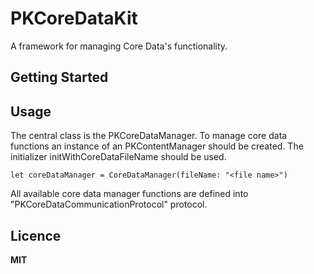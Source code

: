 # PKCoreDataKit 
A framework for managing Core Data's functionality.

## Getting Started


## Usage

The central class is the PKCoreDataManager. To manage core data functions an instance of an PKContentManager should be created. The initializer initWithCoreDataFileName should be used.

```
let coreDataManager = CoreDataManager(fileName: "<file name>")
```

All available core data manager functions are defined into "PKCoreDataCommunicationProtocol" protocol.

## Licence

**MIT**
